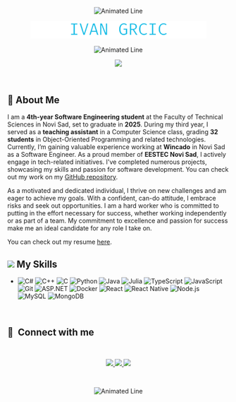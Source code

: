 <p align="center">
  <img src="https://media.giphy.com/media/z8jK3wZUCvZJcCx7DP/giphy.gif" alt="Animated Line" width="100%" height="30"/>
</p>

<p align="center">  
   <img src="https://github.com/TheGrca/TheGrca/blob/main/IVAN%20GRCIC%20.png" alt="Ivan Grcic" style="width:400px;">
</p>

<p align="center">
  <img src="https://media.giphy.com/media/z8jK3wZUCvZJcCx7DP/giphy.gif" alt="Animated Line" width="100%" height="30"/>
</p>
<p align="center">
  <a href="https://github.com/DenverCoder1/readme-typing-svg">
    <img src="https://readme-typing-svg.demolab.com/?lines=Hello, %20I%20am%20Ivan%20Grcic;Software%20Engineering%20Student;Always%20learning%20new%20things&font=Fira%20Code&center=true&width=600&height=30&color=18bde7&vCenter=true&pause=500&size=30"/></a>
</p>
<br/>

## 👋 About Me

I am a **4th-year Software Engineering student** at the Faculty of Technical Sciences in Novi Sad, set to graduate in **2025**. During my third year, I served as a **teaching assistant** in a Computer Science class, grading **32 students** in Object-Oriented Programming and related technologies. Currently, I’m gaining valuable experience working at **Wincado** in Novi Sad as a Software Engineer. As a proud member of **EESTEC Novi Sad**, I actively engage in tech-related initiatives. I've completed numerous projects, showcasing my skills and passion for software development. You can check out my work on my [GitHub repository](https://github.com/TheGrca?tab=repositories).

As a motivated and dedicated individual, I thrive on new challenges and am eager to achieve my goals. With a confident, can-do attitude, I embrace risks and seek out opportunities. I am a hard worker who is committed to putting in the effort necessary for success, whether working independently or as part of a team. My commitment to excellence and passion for success make me an ideal candidate for any role I take on.

You can check out my resume [here](https://drive.google.com/file/d/1va0VpsZiaiRm5AWCs02179ZZQ8fYWk9i/view?usp=drive_link).
<br>
<be>


## <img src="https://media2.giphy.com/media/QssGEmpkyEOhBCb7e1/giphy.gif?cid=ecf05e47a0n3gi1bfqntqmob8g9aid1oyj2wr3ds3mg700bl&rid=giphy.gif" width ="25"><b>   My Skills</b>
<p align="center">

- 
    ![C#](https://img.shields.io/badge/C%23-%23239120.svg?style=for-the-badge&logo=c-sharp&logoColor=white)
    ![C++](https://img.shields.io/badge/C%2B%2B-%2300599C.svg?style=for-the-badge&logo=c%2B%2B&logoColor=white)
    ![C](https://img.shields.io/badge/C-%2300599C.svg?style=for-the-badge&logo=c&logoColor=white)
    ![Python](https://img.shields.io/badge/Python%20-%2314354C.svg?style=for-the-badge&logo=python&logoColor=white)
    ![Java](https://img.shields.io/badge/Java-%23ED8B00.svg?style=for-the-badge&logo=java&logoColor=white)
    ![Julia](https://img.shields.io/badge/Julia-9558B2?style=for-the-badge&logo=julia&logoColor=white)
    ![TypeScript](https://img.shields.io/badge/TypeScript-007ACC?style=for-the-badge&logo=typescript&logoColor=white)
    ![JavaScript](https://img.shields.io/badge/JavaScript%20-%23F7DF1E.svg?style=for-the-badge&logo=javascript&logoColor=black)	
    ![Git](https://img.shields.io/badge/git-%23F05033.svg?style=for-the-badge&logo=git&logoColor=white)
    ![ASP.NET](https://img.shields.io/badge/ASP.NET-%235C2D91.svg?style=for-the-badge&logo=dotnet&logoColor=white)
    ![Docker](https://img.shields.io/badge/Docker-%230db7ed.svg?style=for-the-badge&logo=docker&logoColor=white)
    ![React](https://img.shields.io/badge/react-%2320232a.svg?style=for-the-badge&logo=react&logoColor=%2361DAFB)
    ![React Native](https://img.shields.io/badge/react_native-%2320232a.svg?style=for-the-badge&logo=react&logoColor=%2361DAFB)
    ![Node.js](https://img.shields.io/badge/Node.js-43853D?style=for-the-badge&logo=node.js&logoColor=white)
    ![MySQL](https://img.shields.io/badge/MySQL-00000F?style=for-the-badge&logo=mysql&logoColor=white)
    ![MongoDB](https://img.shields.io/badge/MongoDB-4EA94B?style=for-the-badge&logo=mongodb&logoColor=white)
</p> 
<br>
<be>





## :link: &nbsp;Connect with me
<br>
<div align="center">
<p align="center">
<a href="https://www.linkedin.com/in/thegrca/">
    <img src="https://img.shields.io/badge/Ivan%20Grcic-0077B5?style=for-the-badge&logo=Linkedin&logoColor=white"/>
</a>
<a href="https://www.instagram.com/thegrca/">
    <img src="https://img.shields.io/badge/ivan_grcic-ED4C6E?style=for-the-badge&logo=Instagram&logoColor=white"/>
</a>
  <a href="mailto:ivangrcic6@gmail.com">
    <img src="https://img.shields.io/badge/Ivan%20Grcic-D14836?style=for-the-badge&logo=Gmail&logoColor=white"/>
</a>
</p>
</a>
</div>
<br>
<be>
<!-- 
<p align="center">
  <img src="https://media.giphy.com/media/z8jK3wZUCvZJcCx7DP/giphy.gif" alt="Animated Line" width="100%" height="50"/>
</p>
<div align="center">
    <img src="https://media.giphy.com/media/QDjpIL6oNCVZ4qzGs7/giphy.gif">
</div>
<br>
<be>
-->
<p align="center">
  <img src="https://media.giphy.com/media/z8jK3wZUCvZJcCx7DP/giphy.gif" alt="Animated Line" width="100%" height="50"/>
</p>


